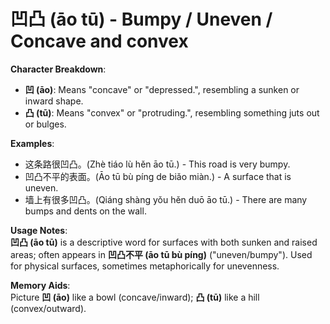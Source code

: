 # **凹凸 (āo tū) - Bumpy / Uneven / Concave and convex**

**Character Breakdown**:  
- **凹 (āo)**: Means "concave" or "depressed.", resembling a sunken or inward shape.  
- **凸 (tū)**: Means "convex" or "protruding.", resembling something juts out or bulges.

**Examples**:  
- 这条路很凹凸。(Zhè tiáo lù hěn āo tū.) - This road is very bumpy.  
- 凹凸不平的表面。(Āo tū bù píng de biǎo miàn.) - A surface that is uneven.  
- 墙上有很多凹凸。(Qiáng shàng yǒu hěn duō āo tū.) - There are many bumps and dents on the wall.

**Usage Notes**:  
**凹凸 (āo tū)** is a descriptive word for surfaces with both sunken and raised areas; often appears in **凹凸不平 (āo tū bù píng)** ("uneven/bumpy"). Used for physical surfaces, sometimes metaphorically for unevenness.

**Memory Aids**:  
Picture **凹 (āo)** like a bowl (concave/inward); **凸 (tū)** like a hill (convex/outward).
